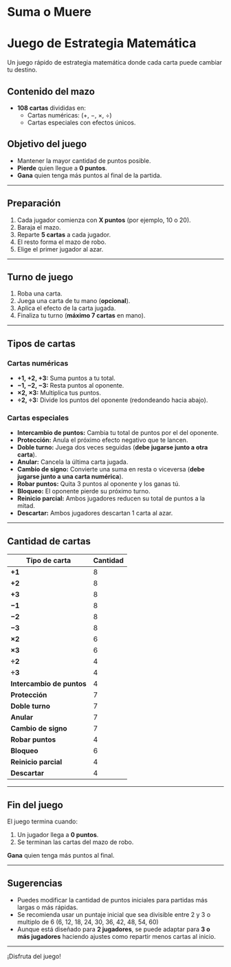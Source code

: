 # Suma o Muere

# Juego de Estrategia Matemática

Un juego rápido de estrategia matemática donde cada carta puede cambiar tu destino.

## Contenido del mazo

- **108 cartas** divididas en:
  - Cartas numéricas: (+, −, ×, ÷)
  - Cartas especiales con efectos únicos.

## Objetivo del juego

- Mantener la mayor cantidad de puntos posible.
- **Pierde** quien llegue a **0 puntos**.
- **Gana** quien tenga más puntos al final de la partida.

---

## Preparación

1. Cada jugador comienza con **X puntos** (por ejemplo, 10 o 20).
2. Baraja el mazo.
3. Reparte **5 cartas** a cada jugador.
4. El resto forma el mazo de robo.
5. Elige el primer jugador al azar.

---

## Turno de juego

1. Roba una carta.
2. Juega una carta de tu mano (**opcional**).
3. Aplica el efecto de la carta jugada.
4. Finaliza tu turno (**máximo 7 cartas** en mano).

---

## Tipos de cartas

### Cartas numéricas
- **+1, +2, +3:** Suma puntos a tu total.
- **−1, −2, −3:** Resta puntos al oponente.
- **×2, ×3:** Multiplica tus puntos.
- **÷2, ÷3:** Divide los puntos del oponente (redondeando hacia abajo).

### Cartas especiales
- **Intercambio de puntos:** Cambia tu total de puntos por el del oponente.
- **Protección:** Anula el próximo efecto negativo que te lancen.
- **Doble turno:** Juega dos veces seguidas (**debe jugarse junto a otra carta**).
- **Anular:** Cancela la última carta jugada.
- **Cambio de signo:** Convierte una suma en resta o viceversa (**debe jugarse junto a una carta numérica**).
- **Robar puntos:** Quita 3 puntos al oponente y los ganas tú.
- **Bloqueo:** El oponente pierde su próximo turno.
- **Reinicio parcial:** Ambos jugadores reducen su total de puntos a la mitad.
- **Descartar:** Ambos jugadores descartan 1 carta al azar.

---

## Cantidad de cartas

| Tipo de carta                | Cantidad |
|------------------------------|----------|
| **+1**                       | 8        |
| **+2**                       | 8        |
| **+3**                       | 8        |
| **−1**                       | 8        |
| **−2**                       | 8        |
| **−3**                       | 8        |
| **×2**                       | 6        |
| **×3**                       | 6        |
| **÷2**                       | 4        |
| **÷3**                       | 4        |
| **Intercambio de puntos**     | 4        |
| **Protección**                | 7        |
| **Doble turno**               | 7        |
| **Anular**                    | 7        |
| **Cambio de signo**           | 7        |
| **Robar puntos**              | 4        |
| **Bloqueo**                   | 6        |
| **Reinicio parcial**          | 4        |
| **Descartar**                 | 4        |

---

## Fin del juego

El juego termina cuando:
1. Un jugador llega a **0 puntos**.
2. Se terminan las cartas del mazo de robo.

**Gana** quien tenga más puntos al final.

---

## Sugerencias

- Puedes modificar la cantidad de puntos iniciales para partidas más largas o más rápidas.
- Se recomienda usar un puntaje inicial que sea divisible entre 2 y 3 o multiplo de 6 (6, 12, 18, 24, 30, 36, 42, 48, 54, 60) 
- Aunque está diseñado para **2 jugadores**, se puede adaptar para **3 o más jugadores** haciendo ajustes como repartir menos cartas al inicio.

--- 

¡Disfruta del juego!
